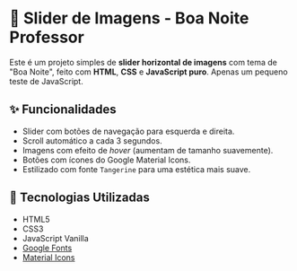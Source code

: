 # 🌙 Slider de Imagens - Boa Noite Professor

Este é um projeto simples de **slider horizontal de imagens** com tema de "Boa Noite", feito com **HTML**, **CSS** e **JavaScript puro**. Apenas um pequeno teste de JavaScript.

## ✨ Funcionalidades

- Slider com botões de navegação para esquerda e direita.
- Scroll automático a cada 3 segundos.
- Imagens com efeito de *hover* (aumentam de tamanho suavemente).
- Botões com ícones do Google Material Icons.
- Estilizado com fonte `Tangerine` para uma estética mais suave.

## 🧠 Tecnologias Utilizadas

- HTML5
- CSS3
- JavaScript Vanilla
- [Google Fonts](https://fonts.google.com/)
- [Material Icons](https://fonts.google.com/icons)
